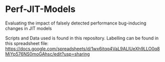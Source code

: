 # Perf-JIT-Models
Evaluating the impact of falsely detected performance bug-inducing changes in JIT models

Scripts and Data used is found in this repository.
Labelling can be found in this spreadsheet file: https://docs.google.com/spreadsheets/d/1wx6itqq4VaL9ALIUeXh9LLO0q8MiYp576NS0moGAhsc/edit?usp=sharing
